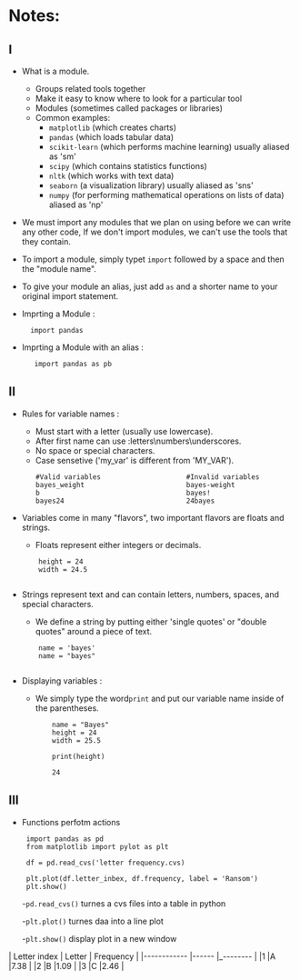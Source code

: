 # Notes:
## I
 - What is a module.
   - Groups related tools together
   - Make it easy to know where to look for a particular tool
   - Modules (sometimes called packages or libraries) 
   - Common examples:
     - `matplotlib` (which creates charts)  
     - `pandas` (which loads tabular data)
     - `scikit-learn` (which performs machine learning) usually aliased as 'sm'
     - `scipy` (which contains statistics functions) 
     - `nltk` (which works with text data)
     - `seaborn` (a visualization library) usually aliased as 'sns'
     - `numpy` (for performing mathematical operations on lists of data) aliased as 'np'
     
     
    
 - We must import any modules that we plan on using before we can write any other code, If we don't import modules, we can't use the tools that they contain.
 - To import a module, simply typet `import` followed by a space and then the "module name".
 - To give your module an alias, just add `as` and a shorter name to your original import statement.
  - Imprting a Module :
    ```
      import pandas
    ```
  - Imprting a Module with an alias :
    ```
       import pandas as pb
     ```
## II

- Rules for variable names :

  - Must start with a letter (usually use lowercase). 
  - After first name can use :letters\numbers\underscores.
  - No space or special characters.
  - Case sensetive ('my_var' is different from 'MY_VAR').
    ```
    #Valid variables                     #Invalid variables
    bayes_weight                         bayes-weight  
    b                                    bayes!
    bayes24                              24bayes
    ```
    
    
- Variables come in many "flavors", two important flavors are floats and strings. 
  - Floats represent either integers or decimals.
  
  ```
      height = 24
      width = 24.5
      
  ```
      
 - Strings represent text and can contain letters, numbers, spaces, and special characters.
    - We define a string by putting either 'single quotes' or "double quotes" around a piece of text.
    
    ``` 
        name = 'bayes'
        name = "bayes"
        
    ```
- Displaying variables :
  - We simply type the word`print` and put our variable name inside of the parentheses.
  
    ```
        name = "Bayes"
        height = 24
        width = 25.5
      
        print(height)
    ```
    
    ```
        24
    ```
## III

- Functions perfotm actions

  ```
   import pandas as pd
   from matplotlib import pylot as plt

   df = pd.read_cvs('letter frequency.cvs)

   plt.plot(df.letter_inbex, df.frequency, label = 'Ransom')
   plt.show()

  ```
  -`pd.read_cvs()` turnes a cvs files into a table in python
  
  -`plt.plot()` turnes daa into a line plot
  
  -`plt.show()` display plot in a new window
  
  
|     Letter index   |   Letter   |   Frequency    |
|------------        |------      |_--------       |
|1                   |A           |7.38            |
|2                   |B           |1.09            |
|3                   |C           |2.46            |